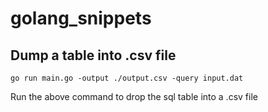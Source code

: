 # golang_snippets

## Dump a table into .csv file

```shell
go run main.go -output ./output.csv -query input.dat
```

Run the above command to drop the sql table into a .csv file
